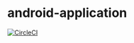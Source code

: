 # android-application
[![CircleCI](https://circleci.com/gh/IvanVan/android-application/tree/feature.svg?style=svg)](https://circleci.com/gh/IvanVan/android-application/tree/feature)